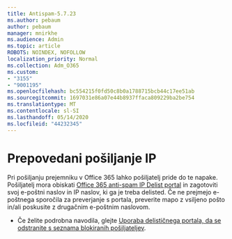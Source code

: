 ```yaml
---
title: Antispam-5.7.23
ms.author: pebaum
author: pebaum
manager: mnirkhe
ms.audience: Admin
ms.topic: article
ROBOTS: NOINDEX, NOFOLLOW
localization_priority: Normal
ms.collection: Adm_O365
ms.custom:
- "3155"
- "9001195"
ms.openlocfilehash: bc554215f0fd50c8b0a1788715bcb44c17ee51ab
ms.sourcegitcommit: 1697031e86a07e44b8937ffaca809229ba2be754
ms.translationtype: MT
ms.contentlocale: sl-SI
ms.lasthandoff: 05/14/2020
ms.locfileid: "44232345"
---
```

# <a name="banned-sending-ip"></a>Prepovedani pošiljanje IP

Pri pošiljanju prejemniku v Office 365 lahko pošiljatelj pride do te napake. Pošiljatelj mora obiskati [Office 365 anti-spam IP Delist portal](https://sender.office.com/) in zagotoviti svoj e-poštni naslov in IP naslov, ki ga je treba delisted. Če ne prejmejo e-poštnega sporočila za preverjanje s portala, preverite mapo z vsiljeno pošto in/ali poskusite z drugačnim e-poštnim naslovom. 

- Če želite podrobna navodila, glejte [Uporaba delističnega portala, da se odstranite s seznama blokiranih pošiljateljev](https://docs.microsoft.com/microsoft-365/security/office-365-security/use-the-delist-portal-to-remove-yourself-from-the-office-365-blocked-senders-lis?view=o365-worldwide).

